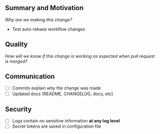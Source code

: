 ## Summary and Motivation

_Why are we making this change?_

- Test auto-rebase workflow changes

## Quality

_How will we know if this change is working as expected when pull request is merged?_

## Communication

- [ ] Commits explain _why_ the change was made
- [ ] Updated docs (README, CHANGELOG, docs, etc)

## Security

- [ ] Logs contain no sensitive information **at any log level**
- [ ] Secret tokens are saved in configuration file
